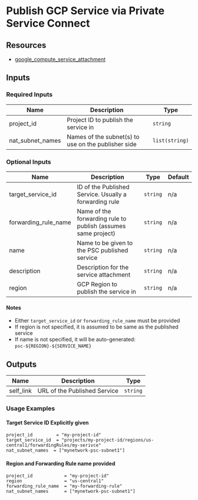 # Publish GCP Service via Private Service Connect

## Resources

- [google_compute_service_attachment](https://registry.terraform.io/providers/hashicorp/google/latest/docs/resources/compute_service_attachment)

## Inputs

### Required Inputs

| Name | Description | Type |
|------|-------------|------|
| project\_id | Project ID to publish the service in | `string` | 
| nat\_subnet\_names | Names of the subnet(s) to use on the publisher side | `list(string)` | 

### Optional Inputs

| Name | Description | Type | Default |
|------|-------------|------|---------|
| target\_service\_id | ID of the Published Service.  Usually a forwarding rule | `string` | n/a |
| forwarding\_rule\_name | Name of the forwarding rule to publish (assumes same project) | `string` | n/a |
| name | Name to be given to the PSC published service  | `string` | n/a |
| description | Description for the service attachment | `string` | n/a |
| region | GCP Region to publish the service in | `string` | n/a |

#### Notes

- Either `target_service_id` or `forwarding_rule_name` must be provided
- If region is not specified, it is assumed to be same as the published service
- If name is not specified, it will be auto-generated: `psc-${REGION}-${SERVICE_NAME}`

## Outputs

| Name | Description | Type |
|------|-------------|------|
| self_link | URL of the Published Service | `string` |

### Usage Examples

#### Target Service ID Explicitly given

```
project_id         = "my-project-id"
target_service_id  = "projects/my-project-id/regions/us-central1/forwardingRules/my-serivce"
nat_subnet_names  = ["mynetwork-psc-subnet1"]
```

#### Region and Forwarding Rule name provided

```
project_id            = "my-project-id"
region                = "us-central1"
forwarding_rule_name  = "my-forwarding-rule"
nat_subnet_names      = ["mynetwork-psc-subnet1"]
```

